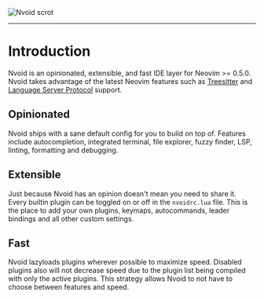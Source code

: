 <img :src="$withBase('/assets/Nvoid.png')" alt="Nvoid scrot">

---

# Introduction
Nvoid is an opinionated, extensible, and fast IDE layer for Neovim >= 0.5.0. Nvoid takes advantage of the latest Neovim features such as [Treesitter](https://tree-sitter.github.io/tree-sitter/) and [Language Server Protocol](https://en.wikipedia.org/wiki/Language_Server_Protocol) support.

## Opinionated
Nvoid ships with a sane default config for you to build on top of. Features include autocompletion, integrated terminal, file explorer, fuzzy finder, LSP, linting, formatting and debugging.

## Extensible
Just because Nvoid has an opinion doesn't mean you need to share it. Every builtin plugin can be toggled on or off in the `nvoidrc.lua` file. This is the place to add your own plugins, keymaps, autocommands, leader bindings and all other custom settings.

## Fast
Nvoid lazyloads plugins wherever possible to maximize speed. Disabled plugins also will not decrease speed due to the plugin list being compiled with only the active plugins. This strategy allows Nvoid to not have to choose between features and speed.
